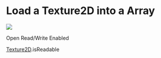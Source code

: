 # Load a Texture2D into a Array

![](C:\Users\Administrator\Desktop\企业微信截图_20211205095845.png)



Open Read/Write Enabled

<img src="C:\Users\Administrator\Desktop\企业微信截图_20211205095433.png" alt="" style="zoom:90%;" />[Texture2D](https://docs.unity3d.com/cn/2020.2/ScriptReference/Texture2D.html).isReadable 

